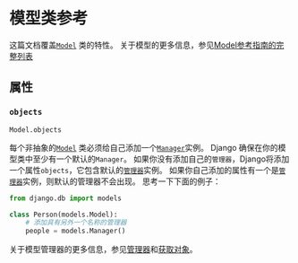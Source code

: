 # 模型类参考

这篇文档覆盖[`Model`](https://yiyibooks.cn/__trs__/xx/Django_1.11.6/ref/models/instances.html#django.db.models.Model) 类的特性。 关于模型的更多信息，参见[Model参考指南的完整列表](https://yiyibooks.cn/__trs__/xx/Django_1.11.6/ref/models/index.html)

## 属性

### `objects`

`Model.objects`

每个非抽象的[`Model`](https://yiyibooks.cn/__trs__/xx/Django_1.11.6/ref/models/instances.html#django.db.models.Model) 类必须给自己添加一个[`Manager`](https://yiyibooks.cn/__trs__/xx/Django_1.11.6/topics/db/managers.html#django.db.models.Manager)实例。 Django 确保在你的模型类中至少有一个默认的`Manager`。 如果你没有添加自己的`管理器`，Django将添加一个属性`objects`，它包含默认的[`管理器`](https://yiyibooks.cn/__trs__/xx/Django_1.11.6/topics/db/managers.html#django.db.models.Manager)实例。 如果你自己添加的属性有一个是[`管理器`](https://yiyibooks.cn/__trs__/xx/Django_1.11.6/topics/db/managers.html#django.db.models.Manager)实例，则默认的管理器不会出现。 思考一下下面的例子：
```python 
from django.db import models  

class Person(models.Model):     
    # 添加具有另外一个名称的管理器    
    people = models.Manager() 
```

关于模型管理器的更多信息，参见[管理器](https://yiyibooks.cn/__trs__/xx/Django_1.11.6/topics/db/managers.html)和[获取对象](https://yiyibooks.cn/__trs__/xx/Django_1.11.6/topics/db/queries.html#retrieving-objects)。